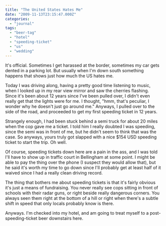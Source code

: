 ```yaml
---
title: "The United States Hates Me"
date: "2009-11-13T23:15:47.000Z"
categories: 
  - "journal"
tags: 
  - "beer-tag"
  - "hotel"
  - "speeding-ticket"
  - "us"
  - "wedding"
---
```


It's official. Sometimes I get harassed at the border, sometimes my car gets dented in a parking lot. But usually when I'm down south something happens that shows just how much the US hates me.

Today I was driving along, having a pretty good time listening to music, when I looked up in my rear view mirror and saw the cherries flashing. Since it's been about 12 years since I've been pulled over, I didn't even really get that the lights were for me. I thought, "hmm, that's peculiar, I wonder why he doesn't just go around me." Anyways, I pulled over to the side of the road, and proceeded to get my first speeding ticket in 12 years.

Strangely enough, I had been stuck behind a semi truck for about 20 miles when the cop gave me a ticket. I told him I really doubted I was speeding, since the semi was in front of me, but he didn't seem to think that was the case. So anyways, yours truly got slapped with a nice $154 USD speeding ticket to start the trip. Oh well.

Of course, speeding tickets down here are a pain in the ass, and I was told I'll have to show up in traffic court in Bellingham at some point. I might be able to pay the thing over the phone (I suspect they would allow that), but he said it's worth my time to go down since I'll probably get at least half of it waived since I had a really clean driving record.

The thing that bothers me about speeding tickets is that it's fairly obvious it's just a means of fundraising. You never really see cops sitting in front of schools with their radar guns, or right beside really dangerous corners. You always seen them right at the bottom of a hill or right when there's a subtle shift in speed that only locals probably know is there.

Anyways. I'm checked into my hotel, and am going to treat myself to a post-speeding-ticket beer downstairs here.
